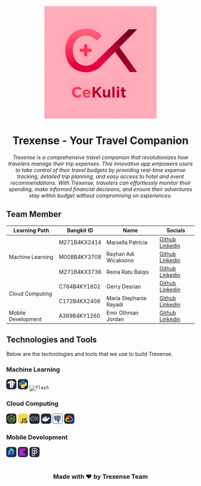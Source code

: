 <div align="center">
  <img src="https://github.com/CeKulit/cekulit-assets/blob/main/assets/app/app_logo_hd.png" alt="CeKulit Logo" width="300"/>
  <h1>Trexense - Your Travel Companion</h1>
  <p><i>Trexense is a comprehensive travel companion that revolutionizes how travelers manage their trip expenses. This innovative app empowers users to take control of their travel budgets by providing real-time expense tracking, detailed trip planning, and easy access to hotel and event recommendations. With Trexense, travelers can effortlessly monitor their spending, make informed financial decisions, and ensure their adventures stay within budget without compromising on experiences.</i></p>
</div>

## Team Member

<table>
  <thead>
    <tr>
      <th>Learning Path</th>
      <th>Bangkit ID</th>
      <th>Name</th>
      <th>Socials</th>
    </tr>
  </thead>
  <tbody>
    <tr>
      <td rowspan="3">Machine Learning</td>
      <td>M271B4KX2414</td>
      <td>Marsella Patricia</td>
      <td>
        <a href="https://github.com/">Github</a>
        <a href="https://www.linkedin.com/in/">Linkedin</a>
      </td>
    </tr>
    <tr>
      <td>M008B4KY3708</td>
      <td>Rayhan Adi Wicaksono</td>
      <td>
        <a href="https://github.com/">Github</a>
        <a href="https://www.linkedin.com/in/">Linkedin</a>
      </td>
    </tr>
    <tr>
      <td>M271B4KX3736</td>
      <td>Reina Ratu Balqis</td>
      <td>
        <a href="https://github.com/">Github</a>
        <a href="https://www.linkedin.com/in/">Linkedin</a>
      </td>
    </tr>
    <tr>
      <td rowspan="2">Cloud Computing</td>
      <td>C764B4KY1602</td>
      <td>Gerry Desrian</td>
      <td>
        <a href="https://github.com/">Github</a>
        <a href="https://www.linkedin.com/in/">Linkedin</a>
      </td>
    </tr>
    <tr>
      <td>C172B4KX2408</td>
      <td>Maria Stephanie Rayadi</td>
      <td>
        <a href="https://github.com/">Github</a>
        <a href="https://www.linkedin.com/in/">Linkedin</a>
      </td>
    </tr>
    <tr>
      <td>Mobile Development</td>
      <td>A369B4KY1260</td>
      <td>Emir Othman Jordan</td>
      <td>
        <a href="https://github.com/">Github</a>
        <a href="https://www.linkedin.com/in/">Linkedin</a>
      </td>
    </tr>
  </tbody>
</table>

## Technologies and Tools

Below are the technologies and tools that we use to build Trexense.

### Machine Learning

<code><img height="27" src="https://github.com/tandpfun/skill-icons/blob/main/icons/TensorFlow-Dark.svg" alt="androidstudio" ></code>
<code><img height="27" src="https://github.com/tandpfun/skill-icons/blob/main/icons/Python-Dark.svg" alt="python" ></code>
<code><img height="27" src="https://github.com/tandpfun/skill-icons/blob/main/icons/Flash-Dark.svg" alt="flash" ></code>

### Cloud Computing

<code><img height="27" src="https://github.com/tandpfun/skill-icons/blob/main/icons/NodeJS-Dark.svg" alt="nodejs" ></code>
<code><img height="27" src="https://github.com/tandpfun/skill-icons/blob/main/icons/JavaScript.svg" alt="javascript" ></code>
<code><img height="27" src="https://github.com/tandpfun/skill-icons/blob/main/icons/ExpressJS-Dark.svg" alt="express" ></code>
<code><img height="27" src="https://github.com/tandpfun/skill-icons/blob/main/icons/Docker-Dark.svg" alt="docker" ></code>
<code><img height="27" src="https://github.com/tandpfun/skill-icons/blob/main/icons/Postgre-Dark.svg" alt="postgresql" ></code>
<code><img height="27" src="https://github.com/tandpfun/skill-icons/blob/main/icons/GCP-Dark.svg" alt="gcp" ></code>

### Mobile Development

<code><img height="27" src="https://github.com/tandpfun/skill-icons/blob/main/icons/AndroidStudio-Dark.svg" alt="androidstudio" ></code>
<code><img height="27" src="https://github.com/tandpfun/skill-icons/blob/main/icons/Kotlin-Dark.svg" alt="kotlin" ></code>
<code><img height="27" src="https://github.com/tandpfun/skill-icons/blob/main/icons/Figma-Dark.svg" alt="figma" ></code>

#

<div align="center">

### Made with ❤️ by Trexense Team

</div>
